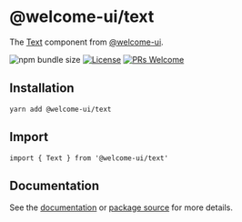 # @welcome-ui/text

The [Text](https://welcome-ui.com/components/text) component from [@welcome-ui](https://welcome-ui.com).

![npm bundle size](https://img.shields.io/bundlephobia/minzip/@welcome-ui/text) [![License](https://img.shields.io/npm/l/welcome-ui.svg)](https://github.com/WTTJ/welcome-ui/blob/master/LICENSE) [![PRs Welcome](https://img.shields.io/badge/PRs-welcome-mediumspringgreen.svg)](ttps://github.com/WTTJ/welcome-ui/blob/master/CONTRIBUTING.md)

## Installation

    yarn add @welcome-ui/text

## Import

    import { Text } from '@welcome-ui/text'

## Documentation

See the [documentation](https://welcome-ui.com/components/text) or [package source](https://github.com/WTTJ/welcome-ui/tree/master/packages/Text) for more details.
